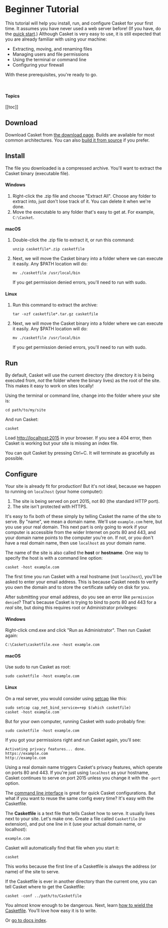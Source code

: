 # Beginner Tutorial

This tutorial will help you install, run, and configure Casket for your first time. It assumes you have never used a web
server before! (If you have, do the [quick start](/tutorial/).) Although Casket is very easy to use, it is still
expected that you are already familiar with using your machine:

-   Extracting, moving, and renaming files
-   Managing users and file permissions
-   Using the terminal or command line
-   Configuring your firewall

With these prerequisites, you're ready to go.

<br />

#### Topics

[[toc]]

## Download

Download Casket from [the download page](https://github.com/tmpim/casket/releases). Builds are available for most common
architectures. You can also [build it from source](https://github.com/tmpim/casket?tab=readme-ov-file#building) if you 
prefer.

## Install

The file you downloaded is a compressed archive. You'll want to extract the Casket binary (executable file).

#### Windows

1. Right-click the .zip file and choose "Extract All". Choose any folder to extract into, just don't lose track of it.
   You can delete it when we're done.
2. Move the executable to any folder that's easy to get at. For example, `C:\Casket`.

#### macOS

1. Double-click the .zip file to extract it, or run this command:
    ``` shell
    unzip casketfile*.zip casketfile
    ```
2. Next, we will move the Casket binary into a folder where we can execute it easily. Any \$PATH location will do:
    ``` shell
    mv ./casketfile /usr/local/bin
    ```
    If you get permission denied errors, you'll need to run with sudo.

#### Linux

1. Run this command to extract the archive:
    ``` shell
    tar -xzf casketfile*.tar.gz casketfile
    ```
2. Next, we will move the Casket binary into a folder where we can execute it easily. Any \$PATH location will do:
    ``` shell
    mv ./casketfile /usr/local/bin
    ```
    If you get permission denied errors, you'll need to run with sudo.

## Run

By default, Casket will use the current directory (the directory it is being executed from, *not* the folder where the
binary lives) as the root of the site. This makes it easy to work on sites locally!

Using the terminal or command line, change into the folder where your site is:

``` shell
cd path/to/my/site
```

And run Casket:

``` shell
casket
```

Load <http://localhost:2015> in your browser. If you see a 404 error, then Casket is working but your site is missing an
index file.

You can quit Casket by pressing Ctrl+C. It will terminate as gracefully as possible.

## Configure

Your site is already fit for production! But it's not ideal, because we happen to running on `localhost` (your home
computer):

1.  The site is being served on port 2015, not 80 (the standard HTTP port).
2.  The site isn't protected with HTTPS.

It's easy to fix both of these simply by telling Casket the name of the site to serve. By "name", we mean a domain name.
We'll use `example.com` here, but you use your real domain. This next part is only going to work if your computer is
accessible from the wider Internet on ports 80 and 443, and your domain name points to the computer you're on. If not,
or you don't have a real domain name, then use `localhost` as your domain name.

The name of the site is also called the **host** or **hostname**. One way to specify the host is with a command line
option:

``` shell
casket -host example.com
```

The first time you run Casket with a real hostname (not `localhost`), you'll be asked to enter your email address. This
is because Casket needs to verify you own the domain and to store the certificate safely on disk for you.

After submitting your email address, do you see an error like `permission denied`? That's because Casket is trying to
bind to ports 80 and 443 for a *real* site, but doing this requires root or Administrator privileges:

#### Windows

Right-click cmd.exe and click "Run as Administrator". Then run Casket again:

``` shell
C:\Casket\casketfile.exe -host example.com
```

#### macOS

Use sudo to run Casket as root:

``` shell
sudo casketfile -host example.com
```

#### Linux

On a real server, you would consider using [setcap](https://linux.die.net/man/8/setcap) like this:

``` shell
sudo setcap cap_net_bind_service=+ep $(which casketfile)
casket -host example.com
```

But for your own computer, running Casket with sudo probably fine:

``` shell
sudo casketfile -host example.com
```

If you got your permissions right and run Casket again, you'll see:

``` casketfile
Activating privacy features... done.
https://example.com
http://example.com
```

Using a real domain name triggers Casket's privacy features, which operate on ports 80 and 443. If you're just using
`localhost` as your hostname, Casket continues to serve on port 2015 unless you change it with the `-port` option.

The [command line interface](/cli) is great for quick Casket configurations. But what if you want to reuse the same
config every time? It's easy with the Casketfile.

The **Casketfile** is a text file that tells Casket how to serve. It usually lives next to your site. Let's make one.
Create a file called `Casketfile` (no extension), and put one line in it (use your actual domain name, or localhost):

``` casketfile
example.com
```

Casket will automatically find that file when you start it:

``` shell
casket
```

This works because the first line of a Casketfile is always the address (or name) of the site to serve.

If the Casketfile is ever in another directory than the current one, you can tell Casket where to get the Casketfile:

``` shell
casket -conf ../path/to/Casketfile
```

You almost know enough to be dangerous. Next, learn [how to wield the Casketfile](/tutorial/casketfile). You'll love how
easy it is to write.

Or [go to docs index](/).
